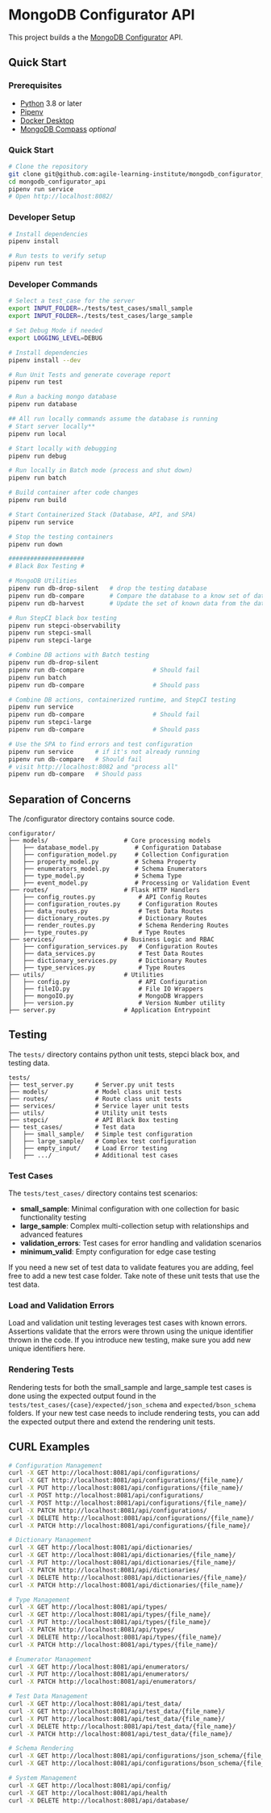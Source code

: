 # MongoDB Configurator API

This project builds a the [MongoDB Configurator](https://github.com/agile-learning-institute/mongodb_configurator) API. 

## Quick Start

### Prerequisites

- [Python](https://www.python.org/downloads/) 3.8 or later
- [Pipenv](https://pipenv.pypa.io/en/latest/installation.html)
- [Docker Desktop](https://github.com/agile-learning-institute/stage0/tree/main/developer_edition)
- [MongoDB Compass]() *optional*

### Quick Start
```bash
# Clone the repository
git clone git@github.com:agile-learning-institute/mongodb_configurator_api.git
cd mongodb_configurator_api
pipenv run service
# Open http://localhost:8082/
```

### Developer Setup
```bash
# Install dependencies
pipenv install

# Run tests to verify setup
pipenv run test

```

### Developer Commands

```bash
# Select a test_case for the server
export INPUT_FOLDER=./tests/test_cases/small_sample
export INPUT_FOLDER=./tests/test_cases/large_sample

# Set Debug Mode if needed
export LOGGING_LEVEL=DEBUG

# Install dependencies
pipenv install --dev

# Run Unit Tests and generate coverage report
pipenv run test

# Run a backing mongo database
pipenv run database

## All run locally commands assume the database is running
# Start server locally**
pipenv run local

# Start locally with debugging 
pipenv run debug 

# Run locally in Batch mode (process and shut down)
pipenv run batch

# Build container after code changes
pipenv run build

# Start Containerized Stack (Database, API, and SPA)
pipenv run service

# Stop the testing containers
pipenv run down

#####################
# Black Box Testing #

# MongoDB Utilities
pipenv run db-drop-silent   # drop the testing database
pipenv run db-compare       # Compare the database to a know set of data
pipenv run db-harvest       # Update the set of known data from the database

# Run StepCI black box testing 
pipenv run stepci-observability
pipenv run stepci-small
pipenv run stepci-large

# Combine DB actions with Batch testing 
pipenv run db-drop-silent 
pipenv run db-compare                   # Should fail
pipenv run batch 
pipenv run db-compare                   # Should pass

# Combine DB actions, containerized runtime, and StepCI testing 
pipenv run service
pipenv run db-compare                   # Should fail
pipenv run stepci-large
pipenv run db-compare                   # Should pass

# Use the SPA to find errors and test configuration
pipenv run service      # if it's not already running
pipenv run db-compare   # Should fail
# visit http://localhost:8082 and "process all"
pipenv run db-compare   # Should pass

```

## Separation of Concerns
The /configurator directory contains source code.
```
configurator/
├── models/                     # Core processing models
│   ├── database_model.py          # Configuration Database
│   ├── configuration_model.py     # Collection Configuration
│   ├── property_model.py          # Schema Property
│   ├── enumerators_model.py       # Schema Enumerators
│   ├── type_model.py              # Schema Type
│   ├── event_model.py             # Processing or Validation Event
├── routes/                     # Flask HTTP Handlers
│   ├── config_routes.py            # API Config Routes
│   ├── configuration_routes.py     # Configuration Routes
│   ├── data_routes.py              # Test Data Routes
│   ├── dictionary_routes.py        # Dictionary Routes
│   ├── render_routes.py            # Schema Rendering Routes
│   ├── type_routes.py              # Type Routes
├── services/                   # Business Logic and RBAC
│   ├── configuration_services.py   # Configuration Routes
│   ├── data_services.py            # Test Data Routes
│   ├── dictionary_services.py      # Dictionary Routes
│   ├── type_services.py            # Type Routes
├── utils/                      # Utilities
│   ├── config.py                   # API Configuration
│   ├── fileIO.py                   # File IO Wrappers
│   ├── mongoIO.py                  # MongoDB Wrappers
│   ├── version.py                  # Version Number utility
├── server.py                   # Application Entrypoint
```

## Testing
The `tests/` directory contains python unit tests, stepci black box, and testing data.
```
tests/
├── test_server.py      # Server.py unit tests
├── models/             # Model class unit tests
├── routes/             # Route class unit tests
├── services/           # Service layer unit tests
├── utils/              # Utility unit tests
├── stepci/             # API Black Box testing
├── test_cases/         # Test data 
│   ├── small_sample/   # Simple test configuration
│   ├── large_sample/   # Complex test configuration
│   ├── empty_input/    # Load Error testing
│   ├── .../            # Additional test cases
```
 
### Test Cases

The `tests/test_cases/` directory contains test scenarios:

- **small_sample**: Minimal configuration with one collection for basic functionality testing
- **large_sample**: Complex multi-collection setup with relationships and advanced features
- **validation_errors**: Test cases for error handling and validation scenarios
- **minimum_valid**: Empty configuration for edge case testing

If you need a new set of test data to validate features you are adding, feel free to add a new test case folder. Take note of these unit tests that use the test data. 

### Load and Validation Errors
 Load and validation unit testing leverages test cases with known errors. Assertions validate that the errors were thrown using the unique identifier thrown in the code. If you introduce new testing, make sure you add new unique identifiers here.

### Rendering Tests
 Rendering tests for both the small_sample and large_sample test cases is done using the expected output found in the `tests/test_cases/{case}/expected/json_schema` and `expected/bson_schema` folders. If your new test case needs to include rendering tests, you can add the expected output there and extend the rendering unit tests.

## CURL Examples

```bash
# Configuration Management
curl -X GET http://localhost:8081/api/configurations/                    # List all configurations
curl -X GET http://localhost:8081/api/configurations/{file_name}/        # Get specific configuration
curl -X PUT http://localhost:8081/api/configurations/{file_name}/        # Save configuration
curl -X POST http://localhost:8081/api/configurations/                   # Process all configurations
curl -X POST http://localhost:8081/api/configurations/{file_name}/       # Process specific configuration
curl -X PATCH http://localhost:8081/api/configurations/                  # Clean all configurations
curl -X DELETE http://localhost:8081/api/configurations/{file_name}/     # Delete configuration
curl -X PATCH http://localhost:8081/api/configurations/{file_name}/      # Lock/Unlock configuration

# Dictionary Management
curl -X GET http://localhost:8081/api/dictionaries/                      # List all dictionaries
curl -X GET http://localhost:8081/api/dictionaries/{file_name}/          # Get specific dictionary
curl -X PUT http://localhost:8081/api/dictionaries/{file_name}/          # Save dictionary
curl -X PATCH http://localhost:8081/api/dictionaries/                    # Clean all dictionaries
curl -X DELETE http://localhost:8081/api/dictionaries/{file_name}/       # Delete dictionary
curl -X PATCH http://localhost:8081/api/dictionaries/{file_name}/        # Lock/Unlock dictionary

# Type Management
curl -X GET http://localhost:8081/api/types/                             # List all types
curl -X GET http://localhost:8081/api/types/{file_name}/                 # Get specific type
curl -X PUT http://localhost:8081/api/types/{file_name}/                 # Save type
curl -X PATCH http://localhost:8081/api/types/                           # Clean all types
curl -X DELETE http://localhost:8081/api/types/{file_name}/              # Delete type
curl -X PATCH http://localhost:8081/api/types/{file_name}/               # Lock/Unlock type

# Enumerator Management
curl -X GET http://localhost:8081/api/enumerators/                       # Get all enumerators
curl -X PUT http://localhost:8081/api/enumerators/                       # Save enumerators
curl -X PATCH http://localhost:8081/api/enumerators/                     # Clean enumerators

# Test Data Management
curl -X GET http://localhost:8081/api/test_data/                         # List all test data files
curl -X GET http://localhost:8081/api/test_data/{file_name}/             # Get specific test data file
curl -X PUT http://localhost:8081/api/test_data/{file_name}/             # Save test data file
curl -X DELETE http://localhost:8081/api/test_data/{file_name}/          # Delete test data file
curl -X PATCH http://localhost:8081/api/test_data/{file_name}/           # Lock/Unlock test data file

# Schema Rendering
curl -X GET http://localhost:8081/api/configurations/json_schema/{file_name}/{version_number}/  # Get JSON schema
curl -X GET http://localhost:8081/api/configurations/bson_schema/{file_name}/{version_number}/  # Get BSON schema

# System Management
curl -X GET http://localhost:8081/api/config/                            # Get current configuration
curl -X GET http://localhost:8081/api/health                             # Health check
curl -X DELETE http://localhost:8081/api/database/                       # Drop database
```

